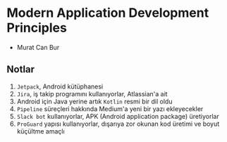 # Modern Application Development Principles

* Murat Can Bur


## Notlar

1. `Jetpack`, Android kütüphanesi
2. `Jira`, iş takip programını kullanıyorlar, Atlassian'a ait
3. Android için Java yerine artık `Kotlin` resmi bir dil oldu
4. `Pipeline` süreçleri hakkında Medium'a yeni bir yazı ekleyecekler
5. `Slack bot` kullanıyorlar, APK (Android application package) üretiyorlar
6. `ProGuard` yapısı kullanıyorlar, dışarıya zor okunan kod üretimi ve boyut küçültme amaçlı